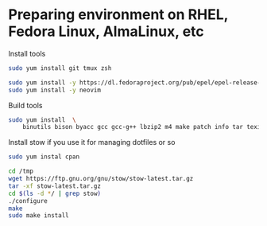 # Preparing environment on RHEL, Fedora Linux, AlmaLinux, etc

Install tools 

```sh
sudo yum install git tmux zsh

sudo yum install -y https://dl.fedoraproject.org/pub/epel/epel-release-latest-8.noarch.rpm
sudo yum install -y neovim 
```

Build tools

```sh
sudo yum install  \
    binutils bison byacc gcc gcc-g++ lbzip2 m4 make patch info tar texi2html texinfo wget
```


Install stow if you use it for managing dotfiles or so

```sh
sudo yum instal cpan

cd /tmp
wget https://ftp.gnu.org/gnu/stow/stow-latest.tar.gz
tar -xf stow-latest.tar.gz
cd $(ls -d */ | grep stow)
./configure
make
sudo make install
```
